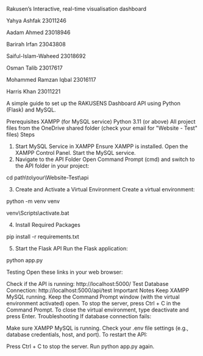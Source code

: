Rakusen’s Interactive, real-time visualisation dashboard

Yahya Ashfak 23011246

Aadam Ahmed 23018946

Barirah Irfan 23043808

Saiful-Islam-Waheed 23018692

Osman Talib 23017617

Mohammed Ramzan Iqbal 23016117

Harris Khan 23011221

A simple guide to set up the RAKUSENS Dashboard API using Python (Flask) and MySQL.

Prerequisites
XAMPP (for MySQL service)
Python 3.11 (or above)
All project files from the OneDrive shared folder (check your email for "Website - Test" files)
Steps
1. Start MySQL Service in XAMPP
Ensure XAMPP is installed.
Open the XAMPP Control Panel.
Start the MySQL service.
2. Navigate to the API Folder
Open Command Prompt (cmd) and switch to the API folder in your project:

cd path\to\your\Website-Test\api

3. Create and Activate a Virtual Environment
Create a virtual environment:

python -m venv venv

venv\Scripts\activate.bat

4. Install Required Packages

pip install -r requirements.txt

5. Start the Flask API
Run the Flask application:

python app.py

Testing
Open these links in your web browser:

Check if the API is running:
http://localhost:5000/
Test Database Connection:
http://localhost:5000/api/test
Important Notes
Keep XAMPP MySQL running.
Keep the Command Prompt window (with the virtual environment activated) open.
To stop the server, press Ctrl + C in the Command Prompt.
To close the virtual environment, type deactivate and press Enter.
Troubleshooting
If database connection fails:

Make sure XAMPP MySQL is running.
Check your .env file settings (e.g., database credentials, host, and port).
To restart the API:

Press Ctrl + C to stop the server.
Run python app.py again.

